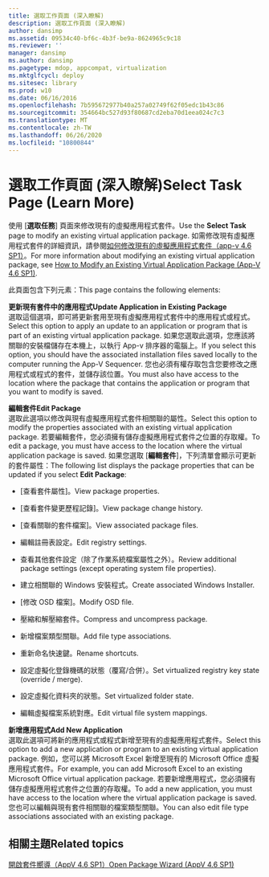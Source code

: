 ```yaml
---
title: 選取工作頁面 (深入瞭解)
description: 選取工作頁面 (深入瞭解)
author: dansimp
ms.assetid: 09534c40-bf6c-4b3f-be9a-8624965c9c18
ms.reviewer: ''
manager: dansimp
ms.author: dansimp
ms.pagetype: mdop, appcompat, virtualization
ms.mktglfcycl: deploy
ms.sitesec: library
ms.prod: w10
ms.date: 06/16/2016
ms.openlocfilehash: 7b595672977b40a257a02749f62f05edc1b43c86
ms.sourcegitcommit: 354664bc527d93f80687cd2eba70d1eea024c7c3
ms.translationtype: MT
ms.contentlocale: zh-TW
ms.lasthandoff: 06/26/2020
ms.locfileid: "10800844"
---
```

# <span data-ttu-id="3552a-103">選取工作頁面 (深入瞭解)</span><span class="sxs-lookup"><span data-stu-id="3552a-103">Select Task Page (Learn More)</span></span>


<span data-ttu-id="3552a-104">使用 [**選取任務**] 頁面來修改現有的虛擬應用程式套件。</span><span class="sxs-lookup"><span data-stu-id="3552a-104">Use the **Select Task** page to modify an existing virtual application package.</span></span> <span data-ttu-id="3552a-105">如需修改現有虛擬應用程式套件的詳細資訊，請參閱[如何修改現有的虛擬應用程式套件（app-v 4.6 SP1）](how-to-modify-an-existing-virtual-application-package--app-v-46-sp1-.md)。</span><span class="sxs-lookup"><span data-stu-id="3552a-105">For more information about modifying an existing virtual application package, see [How to Modify an Existing Virtual Application Package (App-V 4.6 SP1)](how-to-modify-an-existing-virtual-application-package--app-v-46-sp1-.md).</span></span>

<span data-ttu-id="3552a-106">此頁面包含下列元素：</span><span class="sxs-lookup"><span data-stu-id="3552a-106">This page contains the following elements:</span></span>

<a href="" id="update-application-in-existing-package"></a>**<span data-ttu-id="3552a-107">更新現有套件中的應用程式</span><span class="sxs-lookup"><span data-stu-id="3552a-107">Update Application in Existing Package</span></span>**  
<span data-ttu-id="3552a-108">選取這個選項，即可將更新套用至現有虛擬應用程式套件中的應用程式或程式。</span><span class="sxs-lookup"><span data-stu-id="3552a-108">Select this option to apply an update to an application or program that is part of an existing virtual application package.</span></span> <span data-ttu-id="3552a-109">如果您選取此選項，您應該將關聯的安裝檔儲存在本機上，以執行 App-v 排序器的電腦上。</span><span class="sxs-lookup"><span data-stu-id="3552a-109">If you select this option, you should have the associated installation files saved locally to the computer running the App-V Sequencer.</span></span> <span data-ttu-id="3552a-110">您也必須有權存取包含您要修改之應用程式或程式的套件，並儲存該位置。</span><span class="sxs-lookup"><span data-stu-id="3552a-110">You must also have access to the location where the package that contains the application or program that you want to modify is saved.</span></span>

<a href="" id="edit-package"></a>**<span data-ttu-id="3552a-111">編輯套件</span><span class="sxs-lookup"><span data-stu-id="3552a-111">Edit Package</span></span>**  
<span data-ttu-id="3552a-112">選取此選項以修改與現有虛擬應用程式套件相關聯的屬性。</span><span class="sxs-lookup"><span data-stu-id="3552a-112">Select this option to modify the properties associated with an existing virtual application package.</span></span> <span data-ttu-id="3552a-113">若要編輯套件，您必須擁有儲存虛擬應用程式套件之位置的存取權。</span><span class="sxs-lookup"><span data-stu-id="3552a-113">To edit a package, you must have access to the location where the virtual application package is saved.</span></span> <span data-ttu-id="3552a-114">如果您選取 [**編輯套件**]，下列清單會顯示可更新的套件屬性：</span><span class="sxs-lookup"><span data-stu-id="3552a-114">The following list displays the package properties that can be updated if you select **Edit Package**:</span></span>

-   <span data-ttu-id="3552a-115">[查看套件屬性]。</span><span class="sxs-lookup"><span data-stu-id="3552a-115">View package properties.</span></span>

-   <span data-ttu-id="3552a-116">[查看套件變更歷程記錄]。</span><span class="sxs-lookup"><span data-stu-id="3552a-116">View package change history.</span></span>

-   <span data-ttu-id="3552a-117">[查看關聯的套件檔案]。</span><span class="sxs-lookup"><span data-stu-id="3552a-117">View associated package files.</span></span>

-   <span data-ttu-id="3552a-118">編輯註冊表設定。</span><span class="sxs-lookup"><span data-stu-id="3552a-118">Edit registry settings.</span></span>

-   <span data-ttu-id="3552a-119">查看其他套件設定（除了作業系統檔案屬性之外）。</span><span class="sxs-lookup"><span data-stu-id="3552a-119">Review additional package settings (except operating system file properties).</span></span>

-   <span data-ttu-id="3552a-120">建立相關聯的 Windows 安裝程式。</span><span class="sxs-lookup"><span data-stu-id="3552a-120">Create associated Windows Installer.</span></span>

-   <span data-ttu-id="3552a-121">[修改 OSD 檔案]。</span><span class="sxs-lookup"><span data-stu-id="3552a-121">Modify OSD file.</span></span>

-   <span data-ttu-id="3552a-122">壓縮和解壓縮套件。</span><span class="sxs-lookup"><span data-stu-id="3552a-122">Compress and uncompress package.</span></span>

-   <span data-ttu-id="3552a-123">新增檔案類型關聯。</span><span class="sxs-lookup"><span data-stu-id="3552a-123">Add file type associations.</span></span>

-   <span data-ttu-id="3552a-124">重新命名快速鍵。</span><span class="sxs-lookup"><span data-stu-id="3552a-124">Rename shortcuts.</span></span>

-   <span data-ttu-id="3552a-125">設定虛擬化登錄機碼的狀態（覆寫/合併）。</span><span class="sxs-lookup"><span data-stu-id="3552a-125">Set virtualized registry key state (override / merge).</span></span>

-   <span data-ttu-id="3552a-126">設定虛擬化資料夾的狀態。</span><span class="sxs-lookup"><span data-stu-id="3552a-126">Set virtualized folder state.</span></span>

-   <span data-ttu-id="3552a-127">編輯虛擬檔案系統對應。</span><span class="sxs-lookup"><span data-stu-id="3552a-127">Edit virtual file system mappings.</span></span>

<a href="" id="add-new-application"></a>**<span data-ttu-id="3552a-128">新增應用程式</span><span class="sxs-lookup"><span data-stu-id="3552a-128">Add New Application</span></span>**  
<span data-ttu-id="3552a-129">選取此選項可將新的應用程式或程式新增至現有的虛擬應用程式套件。</span><span class="sxs-lookup"><span data-stu-id="3552a-129">Select this option to add a new application or program to an existing virtual application package.</span></span> <span data-ttu-id="3552a-130">例如，您可以將 Microsoft Excel 新增至現有的 Microsoft Office 虛擬應用程式套件。</span><span class="sxs-lookup"><span data-stu-id="3552a-130">For example, you can add Microsoft Excel to an existing Microsoft Office virtual application package.</span></span> <span data-ttu-id="3552a-131">若要新增應用程式，您必須擁有儲存虛擬應用程式套件之位置的存取權。</span><span class="sxs-lookup"><span data-stu-id="3552a-131">To add a new application, you must have access to the location where the virtual application package is saved.</span></span> <span data-ttu-id="3552a-132">您也可以編輯與現有套件相關聯的檔案類型關聯。</span><span class="sxs-lookup"><span data-stu-id="3552a-132">You can also edit file type associations associated with an existing package.</span></span>

## <span data-ttu-id="3552a-133">相關主題</span><span class="sxs-lookup"><span data-stu-id="3552a-133">Related topics</span></span>


[<span data-ttu-id="3552a-134">開啟套件嚮導（AppV 4.6 SP1）</span><span class="sxs-lookup"><span data-stu-id="3552a-134">Open Package Wizard (AppV 4.6 SP1)</span></span>](open-package-wizard---appv-46-sp1-.md)

 

 





